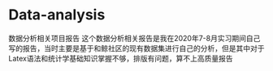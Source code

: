 # Data-analysis
数据分析相关项目报告
这个数据分析相关报告是我在2020年7-8月实习期间自己写的报告，当时主要是基于和鲸社区的现有数据集进行自己的分析，但是其中对于Latex语法和统计学基础知识掌握不够，排版有问题，算不上高质量报告
